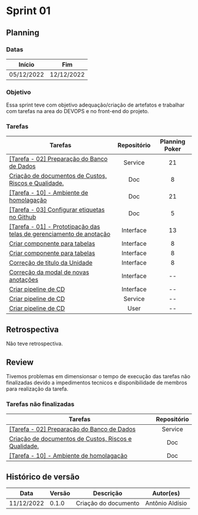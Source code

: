 # Sprint 01

## Planning

### Datas

| Início | Fim |
| :--:|:--:|
| 05/12/2022 | 12/12/2022 |


### Objetivo

Essa sprint teve com objetivo adequação/criação de artefatos e
trabalhar com tarefas na area do DEVOPS e no front-end do projeto.

### Tarefas

| Tarefas | Repositório | Planning Poker |
| -- | :--: |  :--: |
| [[Tarefa - 02] Preparação do Banco de Dados](https://github.com/fga-eps-mds/2022-2-CAPJu-Service/issues/5) | Service | 21 |
| [Criação de documentos de Custos, Riscos e Qualidade.](https://github.com/fga-eps-mds/2022-2-CAPJu-Doc/issues/40) | Doc | 8 |
| [[Tarefa - 10] - Ambiente de homolagação](https://github.com/fga-eps-mds/2022-2-CAPJu-Doc/issues/38) | Doc | 21 |
| [[Tarefa - 03] Configurar etiquetas no Github](https://github.com/fga-eps-mds/2022-2-CAPJu-Doc/issues/33) | Doc | 5 |
| [[Tarefa - 01] - Prototipação das telas de gerenciamento de anotação](https://github.com/fga-eps-mds/2022-2-CAPJu-Interface/issues/42) | Interface | 13 |
| [Criar componente para tabelas](https://github.com/fga-eps-mds/2022-2-CAPJu-Interface/issues/32) | Interface | 8 |
| [Criar componente para tabelas](https://github.com/fga-eps-mds/2022-2-CAPJu-Interface/issues/\32) | Interface | 8 |
| [Correção de titulo da Unidade](https://github.com/fga-eps-mds/2022-2-CAPJu-Interface/issues/11) | Interface | 8 |
| [Correção da modal de novas anotações](https://github.com/fga-eps-mds/2022-2-CAPJu-Interface/issues/46) | Interface | -- |
| [Criar pipeline de CD](https://github.com/fga-eps-mds/2022-2-CAPJu-Interface/issues/39) | Interface | -- |
| [Criar pipeline de CD](https://github.com/fga-eps-mds/2022-2-CAPJu-service/issues/7) | Service | -- |
| [Criar pipeline de CD](https://github.com/fga-eps-mds/2022-2-CAPJu-user/issues/5)| User | -- |


## Retrospectiva

Não teve retrospectiva.

## Review

Tivemos problemas em dimensionsar o tempo de execução das tarefas não finalizadas devido a impedimentos tecnicos e disponibilidade de membros para realização da tarefa.

### Tarefas não finalizadas

| Tarefas | Repositório |
| -- | :--: |
| [[Tarefa - 02] Preparação do Banco de Dados](https://github.com/fga-eps-mds/2022-2-CAPJu-Service/issues/5) | Service |
| [Criação de documentos de Custos, Riscos e Qualidade.](https://github.com/fga-eps-mds/2022-2-CAPJu-Doc/issues/40) | Doc |
| [[Tarefa - 10] - Ambiente de homolagação](https://github.com/fga-eps-mds/2022-2-CAPJu-Doc/issues/38) | Doc |





## Histórico de versão

| Data | Versão | Descrição | Autor(es) |
| ---- | ------ | --------- | --------- |
| 11/12/2022 | 0.1.0 | Criação do documento | Antônio Aldísio |
